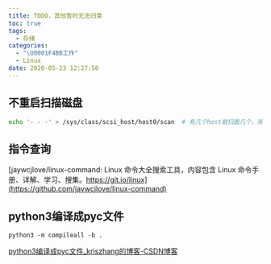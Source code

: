 ```yaml
---
title: TODO，其他暂时无法归类
toc: true
tags:
  - 存储
categories:
  - "\U0001F4BB工作"
  - Linux
date: 2020-05-23 12:27:56
---
```


## 不重启扫描磁盘
```bash
echo '- - -' > /sys/class/scsi_host/host0/scan  # 有几个host就扫面几个，除非找到已加磁盘
```

## 指令查询
[jaywcjlove/linux-command: Linux 命令大全搜索工具，内容包含 Linux 命令手册、详解、学习、搜集。https://git.io/linux](https://github.com/jaywcjlove/linux-command)

## python3编译成pyc文件
```shell
python3 -m compileall -b .
```
[python3编译成pyc文件_kriszhang的博客-CSDN博客](https://blog.csdn.net/kriszhang/article/details/78773285)